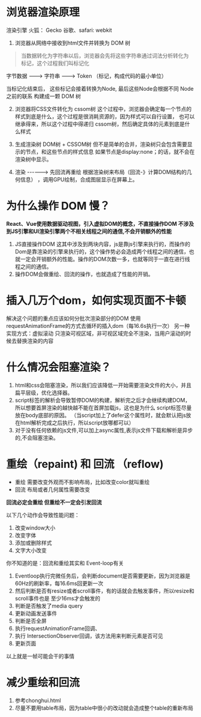 # 浏览器渲染原理

渲染引擎
  火狐： Gecko
  谷歌、safari: webkit

1. 浏览器从网络中接收到html文件并转换为 DOM 树
> 当数据转化为字符串以后，浏览器会先将这些字符串通过词法分析转化为 标记，这个过程我们叫标记化

字节数据 ---> 字符串 ---> Token （标记，构成代码的最小单位）

当标记化结束后， 这些标记会接着转换为Node, 最后这些Node会根据不同 Node之前的联系
构建成一颗 DOM 树

2. 浏览器将CSS文件转化为 cssom树
这个过程中，浏览器会确定每一个节点的样式到底是什么，这个过程是很消耗资源的，因为样式可以自行设置，
也可以继承得来，所以这个过程中得递归 cssom树，然后确定具体的元素到底是什么样式

3. 生成渲染树
DOM树 + CSSOM树 但不是简单的合并，渲染树只会包含需要显示的节点，和这些节点的样式信息
如果节点是display:none；的话，就不会在渲染树中显示。

4. 渲染 ------> 先回流再重绘
根据渲染树来布局（回流-》计算DOM结构的几何信息） ，调用GPU绘制，合成图层显示在屏幕上。


# 为什么操作 DOM 慢？ 
**React、Vue使用数据驱动视图，引入虚拟DOM的概念，不直接操作DOM 不涉及到JS引擎和UI渲染引擎两个不相关线程之间的通信,不会开销额外的性能**
1. JS直接操作DOM 这其中涉及到两块内容，js是靠js引擎来执行的，而操作的Dom是靠渲染的引擎来执行的，这个操作势必会造成两个线程之间的通信，也就一定会开销额外的性能。操作的DOM次数一多，也就等同于一直在进行线程之间的通信。
2. 操作DOM会做重绘、回流的操作，也就造成了性能的开销。


# 插入几万个dom，如何实现页面不卡顿
解决这个问题的重点应该如何分批次渲染部分的DOM
使用requestAnimationFrame的方式去循环的插入dom（每16.6s执行一次）
另一种实现方式：虚拟滚动 只渲染可视区域，非可视区域完全不渲染，当用户滚动的时候去替换渲染的内容

# 什么情况会阻塞渲染？
1. html和css会阻塞渲染，所以我们应该降低一开始需要渲染文件的大小，并且扁平层级，优化选择器。
2. script标签的解析会导致暂停DOM的构建，解析完之后才会继续构建DOM，所以想要首屏渲染的越快越不能在首屏加载js，这也是为什么
script标签尽量放在body底部的原因。 （当script加上了defer这个属性时，就会默认把js放在html解析完成之后执行，所以script放哪都可以）
3. 对于没有任何依赖的js文件,可以加上async属性,表示js文件下载和解析是异步的,不会阻塞渲染。


# 重绘（repaint) 和 回流 （reflow)
  - 重绘
      需要改变外观而不影响布局，比如改变color就叫重绘
  - 回流
      布局或者几何属性需要改变

**回流必定会重绘 但重绘不一定会引发回流**

以下几个动作会导致性能问题：
  1. 改变window大小
  2. 改变字体
  3. 添加或删除样式
  4. 文字大小改变

你不知道的是：回流和重绘其实和 Event-loop有关
1. Eventloop执行完微任务后，会判断document是否需要更新，因为浏览器是60Hz的刷新率，每16.6ms回更新一次
2. 然后判断是否有resize或者scroll事件，有的话就会去触发事件，所以resize和scroll事件也是
至少16ms才会触发的
3. 判断是否触发了media query
4. 更新动画发送事件
5. 判断是否全屏
6. 执行requestAnimationFrame回调、
7. 执行 IntersectionObserver回调，该方法用来判断元素是否可见
8. 更新页面

以上就是一帧可能会干的事情

# 减少重绘和回流
1. 参考chonghui.html
2. 尽量不要用table布局，因为table中很小的改动就会造成整个table的重新布局

